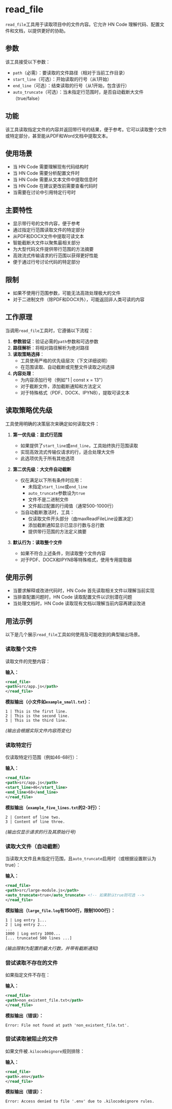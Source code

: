 # read_file

`read_file`工具用于读取项目中的文件内容。它允许 HN Code 理解代码、配置文件和文档，以提供更好的协助。

## 参数

该工具接受以下参数：

- `path`（必需）：要读取的文件路径（相对于当前工作目录）
- `start_line`（可选）：开始读取的行号（从1开始）
- `end_line`（可选）：结束读取的行号（从1开始，包含该行）
- `auto_truncate`（可选）：当未指定行范围时，是否自动截断大文件（true/false）

## 功能

该工具读取指定文件的内容并返回带行号的结果，便于参考。它可以读取整个文件或特定部分，甚至能从PDF和Word文档中提取文本。

## 使用场景

- 当 HN Code 需要理解现有代码结构时
- 当 HN Code 需要分析配置文件时
- 当 HN Code 需要从文本文件中提取信息时
- 当 HN Code 在建议更改前需要查看代码时
- 当需要在讨论中引用特定行号时

## 主要特性

- 显示带行号的文件内容，便于参考
- 通过指定行范围读取文件的特定部分
- 从PDF和DOCX文件中提取可读文本
- 智能截断大文件以聚焦最相关部分
- 为大型代码文件提供带行范围的方法摘要
- 高效流式传输请求的行范围以获得更好性能
- 便于通过行号讨论代码的特定部分

## 限制

- 如果不使用行范围参数，可能无法高效处理极大的文件
- 对于二进制文件（除PDF和DOCX外），可能返回非人类可读的内容

## 工作原理

当调用`read_file`工具时，它遵循以下流程：

1. **参数验证**：验证必需的`path`参数和可选参数
2. **路径解析**：将相对路径解析为绝对路径
3. **读取策略选择**：
    - 工具使用严格的优先级层次（下文详细说明）
    - 在范围读取、自动截断或完整文件读取之间选择
4. **内容处理**：
    - 为内容添加行号（例如"1 | const x = 13"）
    - 对于截断文件，添加截断通知和方法定义
    - 对于特殊格式（PDF、DOCX、IPYNB），提取可读文本

## 读取策略优先级

工具使用明确的决策层次来确定如何读取文件：

1. **第一优先级：显式行范围**

    - 如果提供了`start_line`或`end_line`，工具始终执行范围读取
    - 实现高效流式传输仅请求的行，适合处理大文件
    - 此选项优先于所有其他选项

2. **第二优先级：大文件自动截断**

    - 仅在满足以下所有条件时应用：
        - 未指定`start_line`或`end_line`
        - `auto_truncate`参数设为`true`
        - 文件不是二进制文件
        - 文件超过配置的行阈值（通常500-1000行）
    - 当自动截断激活时，工具：
        - 仅读取文件开头部分（由maxReadFileLine设置决定）
        - 添加截断通知显示已显示行数与总行数
        - 提供带行范围的方法定义摘要

3. **默认行为：读取整个文件**
    - 如果不符合上述条件，则读取整个文件内容
    - 对于PDF、DOCX和IPYNB等特殊格式，使用专用提取器

## 使用示例

- 当要求解释或改进代码时，HN Code 首先读取相关文件以理解当前实现
- 当排查配置问题时，HN Code 读取配置文件以识别潜在问题
- 当处理文档时，HN Code 读取现有文档以理解当前内容再建议改进

## 用法示例

以下是几个展示`read_file`工具如何使用及可能收到的典型输出场景。

### 读取整个文件

读取文件的完整内容：

**输入：**

```xml
<read_file>
<path>src/app.js</path>
</read_file>
```

**模拟输出（小文件如`example_small.txt`）：**

```
1 | This is the first line.
2 | This is the second line.
3 | This is the third line.
```

_(输出会根据实际文件内容而变化)_

### 读取特定行

仅读取特定行范围（例如46-68行）：

**输入：**

```xml
<read_file>
<path>src/app.js</path>
<start_line>46</start_line>
<end_line>68</end_line>
</read_file>
```

**模拟输出（`example_five_lines.txt`的2-3行）：**

```
2 | Content of line two.
3 | Content of line three.
```

_(输出仅显示请求的行及其原始行号)_

### 读取大文件（自动截断）

当读取大文件且未指定行范围，且`auto_truncate`启用时（或根据设置默认为true）：

**输入：**

```xml
<read_file>
<path>src/large-module.js</path>
<auto_truncate>true</auto_truncate> <!-- 如果默认true则可选 -->
</read_file>
```

**模拟输出（`large_file.log`有1500行，限制1000行）：**

```
1 | Log entry 1...
2 | Log entry 2...
...
1000 | Log entry 1000...
[... truncated 500 lines ...]
```

_(输出限制为配置的最大行数，并带有截断通知)_

### 尝试读取不存在的文件

如果指定文件不存在：

**输入：**

```xml
<read_file>
<path>non_existent_file.txt</path>
</read_file>
```

**模拟输出（错误）：**

```
Error: File not found at path 'non_existent_file.txt'.
```

### 尝试读取被阻止的文件

如果文件被`.kilocodeignore`规则排除：

**输入：**

```xml
<read_file>
<path>.env</path>
</read_file>
```

**模拟输出（错误）：**

```
Error: Access denied to file '.env' due to .kilocodeignore rules.
```
